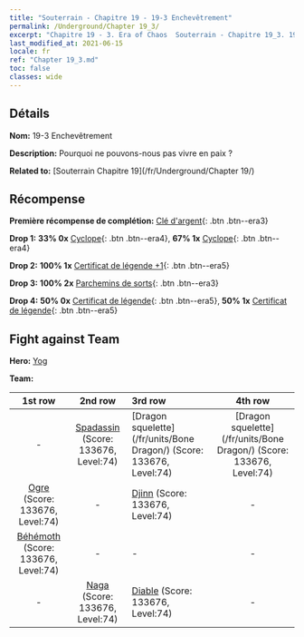 ```yaml
---
title: "Souterrain - Chapitre 19 - 19-3 Enchevêtrement"
permalink: /Underground/Chapter 19_3/
excerpt: "Chapitre 19 - 3. Era of Chaos  Souterrain - Chapitre 19_3. 19-3 Enchevêtrement"
last_modified_at: 2021-06-15
locale: fr
ref: "Chapter 19_3.md"
toc: false
classes: wide
---
```


## Détails

 **Nom:** 19-3 Enchevêtrement

 **Description:** Pourquoi ne pouvons-nous pas vivre en paix ?

 **Related to:** [Souterrain Chapitre 19](/fr/Underground/Chapter 19/)

## Récompense

 **Première récompense de complétion:** [Clé d'argent](/ItemsFR/con_693/){: .btn .btn--era3}

 **Drop 1:** **33% 0x** [Cyclope](/ItemsFR/unt_222/){: .btn .btn--era4}, **67% 1x** [Cyclope](/ItemsFR/unt_222/){: .btn .btn--era4}

 **Drop 2:** **100% 1x** [Certificat de légende +1](/ItemsFR/mat_74/){: .btn .btn--era5}

 **Drop 3:** **100% 2x** [Parchemins de sorts](/ItemsFR/con_694/){: .btn .btn--era3}

 **Drop 4:** **50% 0x** [Certificat de légende](/ItemsFR/mat_67/){: .btn .btn--era5}, **50% 1x** [Certificat de légende](/ItemsFR/mat_67/){: .btn .btn--era5}


## Fight against Team
 **Hero:** [Yog](/fr/heroes/Yog/)

 **Team:**


  | 1st row | 2nd row | 3rd row | 4th row |
  |:----:|:----:|:----|:----:|
  | - | [Spadassin](/fr/units/Swordsman/) (Score: 133676, Level:74)  | [Dragon squelette](/fr/units/Bone Dragon/) (Score: 133676, Level:74)  | [Dragon squelette](/fr/units/Bone Dragon/) (Score: 133676, Level:74)  |
  | [Ogre](/fr/units/Ogre/) (Score: 133676, Level:74)  | - | [Djinn](/fr/units/Genie/) (Score: 133676, Level:74)  | - |
  | [Béhémoth](/fr/units/Behemoth/) (Score: 133676, Level:74)  | - | - | - |
  | - | [Naga](/fr/units/Naga/) (Score: 133676, Level:74)  | [Diable](/fr/units/Devil/) (Score: 133676, Level:74)  | - |


